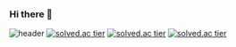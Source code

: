 ### Hi there 👋

<!--
**littlesam95/littlesam95** is a ✨ _special_ ✨ repository because its `README.md` (this file) appears on your GitHub profile.

Here are some ideas to get you started:

- 🔭 I’m currently working on ...
- 🌱 I’m currently learning ...
- 👯 I’m looking to collaborate on ...
- 🤔 I’m looking for help with ...
- 💬 Ask me about ...
- 📫 How to reach me: ...
- 😄 Pronouns: ...
- ⚡ Fun fact: ...
-->

![header](https://capsule-render.vercel.app/api?type=slice&color=gradient&text=%20littlesam95%20%20&height=200&fontSize=100)
[![solved.ac tier](http://mazassumnida.wtf/api/generate_badge?boj={littlesam95})](https://solved.ac/{littlesam95})
[![solved.ac tier](http://mazassumnida.wtf/api/v2/generate_badge?boj={littlesam95})](https://solved.ac/{littlesam95})
[![solved.ac tier](http://mazassumnida.wtf/api/mini/generate_badge?boj={littlesam95})](https://solved.ac/{littlesam95})
